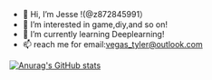 - 👋 Hi, I’m Jesse !(@z872845991）
- 👀 I’m interested in game,diy,and so on!
- 🌱 I’m currently learning Deeplearning!
- 📫 reach me for email:vegas_tyler@outlook.com

[![Anurag's GitHub stats](https://github-readme-stats.vercel.app/api?username=z872845991)](https://github.com/anuraghazra/github-readme-stats)
<!---
z872845991/z872845991 is a ✨ special ✨ repository because its `README.md` (this file) appears on your GitHub profile.
You can click the Preview link to take a look at your changes.
--->
